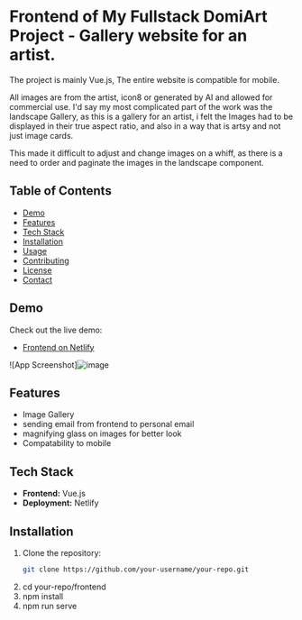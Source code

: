 # Frontend of My Fullstack DomiArt Project - Gallery website for an artist.

The project is mainly Vue.js, 
The entire website is compatible for mobile.

All images are from the artist, icon8 or generated by AI and allowed for commercial use.
I'd say my most complicated part of the work was the landscape Gallery,
as this is a gallery for an artist, i felt the Images had to be displayed in their true aspect ratio,
and also in a way that is artsy and not just image cards.

This made it difficult to adjust and change images on a whiff, as there is a need to order and paginate the images in the landscape component.

## Table of Contents

- [Demo](#demo)
- [Features](#features) 
- [Tech Stack](#tech-stack)
- [Installation](#installation)
- [Usage](#usage)
- [Contributing](#contributing)
- [License](#license)
- [Contact](#contact)

## Demo

Check out the live demo:
- [Frontend on Netlify](https://domi-arts.com/)

![App Screenshot]![image](https://github.com/user-attachments/assets/700b3360-651b-4ca9-b201-a1ea05118ce0)


## Features

- Image Gallery
- sending email from frontend to personal email
- magnifying glass on images for better look
- Compatability to mobile

## Tech Stack

- **Frontend:** Vue.js
- **Deployment:** Netlify

## Installation

1. Clone the repository:
   ```bash
   git clone https://github.com/your-username/your-repo.git
2. cd your-repo/frontend
3. npm install
4. npm run serve

